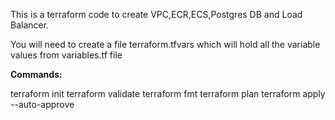 This is a terraform code to create VPC,ECR,ECS,Postgres DB and Load Balancer.

You will need to create a file terraform.tfvars which will hold all the variable values from variables.tf file

**Commands:**

terraform init
terraform validate
terraform fmt
terraform plan
terraform apply --auto-approve
